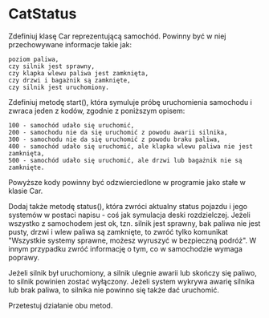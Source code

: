 # CatStatus

Zdefiniuj klasę Car reprezentującą samochód. Powinny być w niej przechowywane informacje takie jak:

    poziom paliwa,
    czy silnik jest sprawny,
    czy klapka wlewu paliwa jest zamknięta,
    czy drzwi i bagażnik są zamknięte,
    czy silnik jest uruchomiony.

Zdefiniuj metodę start(), która symuluje próbę uruchomienia samochodu i zwraca jeden z kodów, zgodnie z poniższym opisem:

    100 - samochód udało się uruchomić,
    200 - samochodu nie da się uruchomić z powodu awarii silnika,
    300 - samochodu nie da się uruchomić z powodu braku paliwa,
    400 - samochód udało się uruchomić, ale klapka wlewu paliwa nie jest zamknięta,
    500 - samochód udało się uruchomić, ale drzwi lub bagażnik nie są zamknięte.

Powyższe kody powinny być odzwierciedlone w programie jako stałe w klasie Car.

Dodaj także metodę status(), która zwróci aktualny status pojazdu i jego systemów w postaci napisu - coś jak symulacja deski rozdzielczej. Jeżeli wszystko z samochodem jest ok, tzn. silnik jest sprawny, bak paliwa nie jest pusty, drzwi i wlew paliwa są zamknięte, to zwróć tylko komunikat "Wszystkie systemy sprawne, możesz wyruszyć w bezpieczną podróż". W innym przypadku zwróć informację o tym, co w samochodzie wymaga poprawy.

Jeżeli silnik był uruchomiony, a silnik ulegnie awarii lub skończy się paliwo, to silnik powinien zostać wyłączony. Jeżeli system wykrywa awarię silnika lub brak paliwa, to silnika nie powinno się także dać uruchomić.

Przetestuj działanie obu metod.
